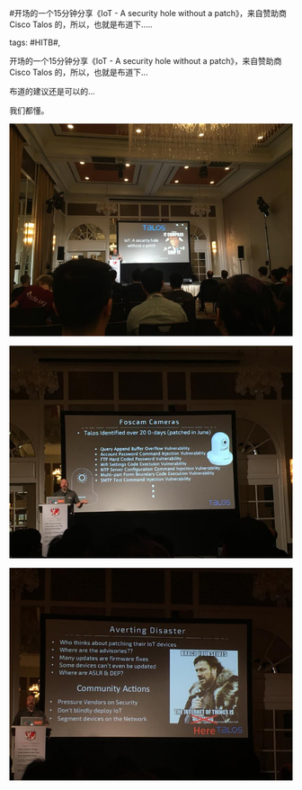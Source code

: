 #开场的一个15分钟分享《IoT - A security hole without a patch》，来自赞助商 Cisco Talos 的，所以，也就是布道下.....

tags: #HITB#, 

开场的一个15分钟分享《IoT - A security hole without a patch》，来自赞助商 Cisco Talos 的，所以，也就是布道下...

布道的建议还是可以的...

我们都懂。

![image_51112881558444](/assets/51112881558444.jpeg)

![image_15552885448182](/assets/15552885448182.jpeg)

![image_48884118551218](/assets/48884118551218.jpeg)

[comment]: <> (topic_id:51111528518454)

[comment]: <> (create_time:2017-08-24T09:12:38.188+0800)

[comment]: <> (topic_type:talk)

[comment]: <> (owner:781244882_余弦)

